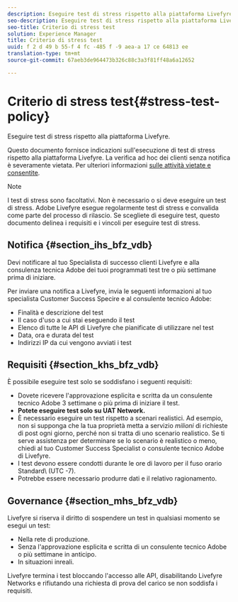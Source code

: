 ```yaml
---
description: Eseguire test di stress rispetto alla piattaforma Livefyre.
seo-description: Eseguire test di stress rispetto alla piattaforma Livefyre.
seo-title: Criterio di stress test
solution: Experience Manager
title: Criterio di stress test
uuid: f 2 d 49 b 55-f 4 fc -485 f -9 aea-a 17 ce 64813 ee
translation-type: tm+mt
source-git-commit: 67aeb3de964473b326c88c3a3f81ff48a6a12652

---
```



# Criterio di stress test{#stress-test-policy}

Eseguire test di stress rispetto alla piattaforma Livefyre.

Questo documento fornisce indicazioni sull&#39;esecuzione di test di stress rispetto alla piattaforma Livefyre. La verifica ad hoc dei clienti senza notifica è severamente vietata. Per ulteriori informazioni [sulle attività vietate e consentite](#c_stress_test_policy/section_mhs_bfz_vdb).

>[!NOTE]
>
>I test di stress sono facoltativi. Non è necessario o si deve eseguire un test di stress. Adobe Livefyre esegue regolarmente test di stress e convalida come parte del processo di rilascio. Se scegliete di eseguire test, questo documento delinea i requisiti e i vincoli per eseguire test di stress.

## Notifica {#section_ihs_bfz_vdb}

Devi notificare al tuo Specialista di successo clienti Livefyre e alla consulenza tecnica Adobe dei tuoi programmati test tre o più settimane prima di iniziare.

Per inviare una notifica a Livefyre, invia le seguenti informazioni al tuo specialista Customer Success Specire e al consulente tecnico Adobe:

* Finalità e descrizione del test
* Il caso d&#39;uso a cui stai eseguendo il test
* Elenco di tutte le API di Livefyre che pianificate di utilizzare nel test
* Data, ora e durata del test
* Indirizzi IP da cui vengono avviati i test

## Requisiti {#section_khs_bfz_vdb}

È possibile eseguire test solo se soddisfano i seguenti requisiti:

* Dovete ricevere l&#39;approvazione esplicita e scritta da un consulente tecnico Adobe 3 settimane o più prima di iniziare il test.
* **Potete eseguire test solo su UAT Network.**
* È necessario eseguire un test rispetto a scenari realistici. Ad esempio, non si supponga che la tua proprietà metta a servizio *milioni* di richieste di post ogni giorno, perché non si tratta di uno scenario realistico. Se ti serve assistenza per determinare se lo scenario è realistico o meno, chiedi al tuo Customer Success Specialist o consulente tecnico Adobe di Livefyre.
* I test devono essere condotti durante le ore di lavoro per il fuso orario Standard\ (UTC -7\).
* Potrebbe essere necessario produrre dati e il relativo ragionamento.

## Governance {#section_mhs_bfz_vdb}

Livefyre si riserva il diritto di sospendere un test in qualsiasi momento se esegui un test:

* Nella rete di produzione.
* Senza l&#39;approvazione esplicita e scritta di un consulente tecnico Adobe o più settimane in anticipo.
* In situazioni inreali.

Livefyre termina i test bloccando l&#39;accesso alle API, disabilitando Livefyre Networks e rifiutando una richiesta di prova del carico se non soddisfa i requisiti.
